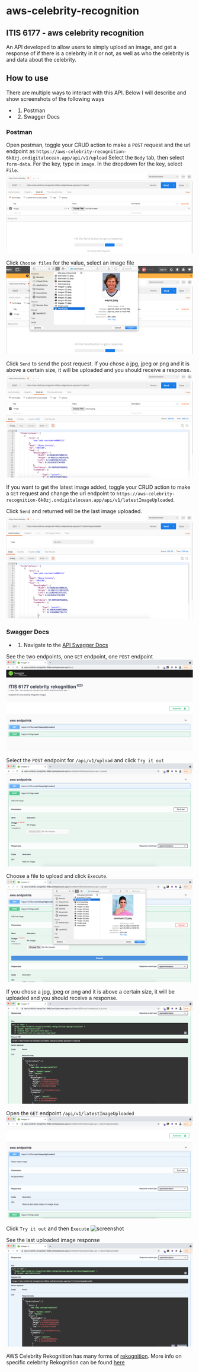 # aws-celebrity-recognition

## ITIS 6177 - aws celebrity recognition

An API developed to allow users to simply upload an image, and get a response of if there is a celebrity in it or not, as well as who the celebrity is and data about the celebrity.

## How to use

There are multiple ways to interact with this API. Below I will describe and show screenshots of the following ways

- 1. Postman
- 2. Swagger Docs

### Postman

Open postman, toggle your CRUD action to make a `POST` request and the url endpoint as `https://aws-celebrity-recognition-6k8zj.ondigitalocean.app/api/v1/upload`
Select the `Body` tab, then select `form-data`.
For the key, type in `image`. In the dropdown for the key, select `File`.
![screenshot](./images/post1.png)

Click `Choose files` for the value, select an image file
![screenshot](./images/post2.png)

Click `Send` to send the post request. If you chose a jpg, jpeg or png and it is above a certain size, it will be uploaded and you should receive a response.
![screenshot](./images/post3.png)

If you want to get the latest image added, toggle your CRUD action to make a `GET` request and change the url endpoint to `https://aws-celebrity-recognition-6k8zj.ondigitalocean.app/api/v1/latestImageUploaded`.

Click `Send` and returned will be the last image uploaded.
![screenshot](./images/get1.png)

### Swagger Docs

- 1. Navigate to the [API Swagger Docs](https://aws-celebrity-recognition-6k8zj.ondigitalocean.app/docs/)

See the two endpoints, one `GET` endpoint, one `POST` endpoint
![screenshot](./images/swagger1.png)

Select the `POST` endpoint for `/api/v1/upload` and click `Try it out`
![screenshot](./images/swagger2.png)

Choose a file to upload and click `Execute`.
![screenshot](./images/swagger3.png)

If you chose a jpg, jpeg or png and it is above a certain size, it will be uploaded and you should receive a response.
![screenshot](./images/swagger4.png)

Open the `GET` endpoint `/api/v1/latestImageUploaded`
![screenshot](./images/swagger5.png)

Click `Try it out` and then `Execute`
![screenshot](./images/swagger6.png)

See the last uploaded image response
![screenshot](./images/swagger7.png)

AWS Celebrity Rekognition has many forms of [rekognition](https://aws.amazon.com/rekognition/?p=ft&c=ml&t=149&blog-cards.sort-by=item.additionalFields.createdDate&blog-cards.sort-order=desc). More info on specific celebrity Rekognition can be found [here](https://docs.aws.amazon.com/rekognition/latest/dg/celebrities.html)
